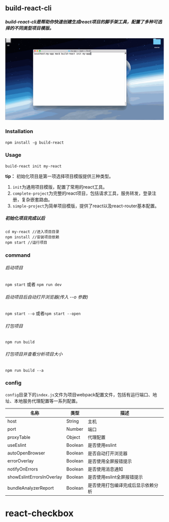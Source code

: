 ## build-react-cli
##### build-react-cli是帮助你快速创建生成react项目的脚手架工具，配置了多种可选择的不同类型项目模版。
![Demonstration](https://github.com/Hzy0913/hanlibrary/blob/master/Demonstration.gif "Demonstration")
### Installation

```
npm install -g build-react
```
### Usage
```
build-react init my-react
```
**tip：** 初始化项目是第一项选择项目模版提供三种类型。
1. `init`为通用项目模版，配置了常用的react工具。
2. `complete-project`为完整的react项目，包括请求工具，服务转发，登录注册，复杂嵌套路由。
3. `simple-project`为简单项目模版，提供了react以及react-router基本配置。
##### 初始化项目完成以后
```
cd my-react //进入项目目录
npm install //安装项目依赖
npm start //运行项目
```
### command
###### 启动项目
`npm start` 或者 `npm run dev`
###### 启动项目后自动打开浏览器(传入 --o 参数)
`npm start --o` 或者`npm start --open`
###### 打包项目
`npm run build`
###### 打包项目并查看分析项目大小
`npm run build --a`
### config
`config`目录下的`index.js`文件为项目webpack配置文件，包括有运行端口、地址、本地服务代理配置等一系列配置。

| 名称  | 类型  | 描述  |
| ------------ | ------------ | ------------ |
|  host |String   |  主机 |
| port  | Number  | 端口  |
| proxyTable  | Object  | 代理配置  |
| useEslint  | Boolean  | 是否使用eslint  |
| autoOpenBrowser  | Boolean  | 是否自动打开浏览器  |
| errorOverlay  | Boolean  | 是否使用全屏报错提示  |
|  notifyOnErrors | Boolean  | 是否使用消息通知  |
| showEslintErrorsInOverlay  | Boolean  | 是否使用eslint全屏报错提示  |
| bundleAnalyzerReport  | Boolean  | 是否使用打包编译完成后显示依赖分析  |
# react-checkbox
